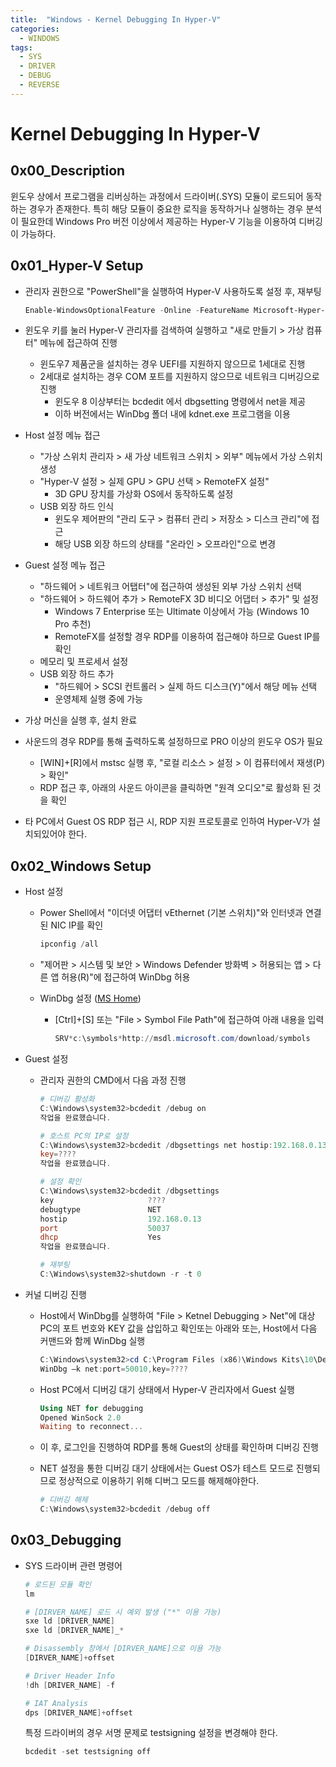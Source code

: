 ```yaml
---
title:  "Windows - Kernel Debugging In Hyper-V"
categories:
  - WINDOWS
tags:
  - SYS
  - DRIVER
  - DEBUG
  - REVERSE
---
```

# Kernel Debugging In Hyper-V

## 0x00_Description
윈도우 상에서 프로그램을 리버싱하는 과정에서 드라이버(.SYS) 모듈이 로드되어 동작하는 경우가 존재한다. 특히 해당 모듈이 중요한 로직을 동작하거나 실행하는 경우 분석이 필요한데 Windows Pro 버전 이상에서 제공하는 Hyper-V 기능을 이용하여 디버깅이 가능하다.



## 0x01_Hyper-V Setup

- 관리자 권한으로 "PowerShell"을 실행하여 Hyper-V 사용하도록 설정 후, 재부팅
  ```powershell
  Enable-WindowsOptionalFeature -Online -FeatureName Microsoft-Hyper-V -All
  ```

- 윈도우 키를 눌러 Hyper-V 관리자를 검색하여 실행하고 "새로 만들기 > 가상 컴퓨터" 메뉴에 접근하여 진행
  - 윈도우7 제품군을 설치하는 경우 UEFI를 지원하지 않으므로 1세대로 진행
  - 2세대로 설치하는 경우 COM  포트를 지원하지 않으므로 네트워크 디버깅으로 진행
    - 윈도우 8 이상부터는 bcdedit 에서 dbgsetting 명령에서 net을 제공
    - 이하 버전에서는 WinDbg 폴더 내에 kdnet.exe 프로그램을 이용

- Host 설정 메뉴 접근
  - "가상 스위치 관리자 > 새 가상 네트워크 스위치 > 외부" 메뉴에서 가상 스위치 생성
  - "Hyper-V 설정 > 실제 GPU > GPU 선택 > RemoteFX 설정"
    - 3D GPU 장치를 가상화 OS에서 동작하도록 설정
  - USB  외장 하드 인식
    - 윈도우 제어판의 "관리 도구 > 컴퓨터 관리 > 저장소 > 디스크 관리"에 접근
    - 해당 USB 외장 하드의 상태를 "온라인 > 오프라인"으로 변경

- Guest 설정 메뉴 접근
  - "하드웨어 > 네트워크 어탭터"에 접근하여 생성된 외부 가상 스위치 선택
  - "하드웨어 > 하드웨어 추가 > RemoteFX 3D 비디오 어댑터 > 추가" 및 설정
    - Windows 7 Enterprise 또는 Ultimate 이상에서 가능 (Windows 10 Pro 추천)
    - RemoteFX를 설정할 경우 RDP를 이용하여 접근해야 하므로 Guest IP를 확인
  - 메모리 및 프로세서 설정
  - USB 외장 하드 추가
    - "하드웨어 > SCSI 컨트롤러 > 실제 하드 디스크(Y)"에서 해당 메뉴 선택
    - 운영체제 실행 중에 가능

- 가상 머신을 실행 후, 설치 완료

- 사운드의 경우 RDP를 통해 출력하도록 설정하므로 PRO 이상의 윈도우 OS가 필요
  - [WIN]+[R]에서 mstsc 실행 후, "로컬 리소스 > 설정 > 이 컴퓨터에서 재생(P) > 확인"
  - RDP 접근 후, 아래의 사운드 아이콘을 클릭하면 "원격 오디오"로 활성화 된 것을 확인

- 타 PC에서 Guest OS RDP 접근 시, RDP 지원 프로토콜로 인하여 Hyper-V가 설치되있어야 한다. 



## 0x02_Windows Setup

- Host 설정
  - Power Shell에서 "이더넷 어댑터 vEthernet (기본 스위치)"와 인터넷과 연결된 NIC IP를 확인
    ```powershell
    ipconfig /all
    ```

  - "제어판 > 시스템 및 보안 > Windows Defender 방화벽 > 허용되는 앱 > 다른 앱 허용(R)"에 접근하여 WinDbg 허용
  
  - WinDbg 설정 ([MS Home](<https://docs.microsoft.com/ko-kr/windows-hardware/drivers/devtest/bcdedit--dbgsettings>))
    - [Ctrl]+[S] 또는 "File > Symbol File Path"에 접근하여 아래 내용을 입력
      ```powershell
      SRV*c:\symbols*http://msdl.microsoft.com/download/symbols
      ```

- Guest 설정
  - 관리자 권한의 CMD에서 다음 과정 진행
    ```powershell
    # 디버깅 활성화
    C:\Windows\system32>bcdedit /debug on
    작업을 완료했습니다.
    
    # 호스트 PC의 IP로 설정
    C:\Windows\system32>bcdedit /dbgsettings net hostip:192.168.0.13 port:50037
    key=????
    작업을 완료했습니다.
    
    # 설정 확인
    C:\Windows\system32>bcdedit /dbgsettings
    key                     ????
    debugtype               NET
    hostip                  192.168.0.13
    port                    50037
    dhcp                    Yes
    작업을 완료했습니다.
    
    # 재부팅
    C:\Windows\system32>shutdown -r -t 0
    ```

- 커널 디버깅 진행
  - Host에서 WinDbg를 실행하여 "File > Ketnel Debugging > Net"에 대상 PC의 포트 번호와 KEY 값을 삽입하고 확인또는 아래와  또는, Host에서 다음 커맨드와 함께 WinDbg 실행
    ```powershell
    C:\Windows\system32>cd C:\Program Files (x86)\Windows Kits\10\Debuggers\x64
    WinDbg –k net:port=50010,key=????
    ```
    
  - Host PC에서 디버깅 대기 상태에서 Hyper-V 관리자에서 Guest 실행
    ```powershell
    Using NET for debugging
    Opened WinSock 2.0
    Waiting to reconnect...
    ```
  
  - 이 후, 로그인을 진행하여 RDP를 통해 Guest의 상태를 확인하며 디버깅 진행
  
  - NET 설정을 통한 디버깅 대기 상태에서는 Guest OS가 테스트 모드로 진행되므로 정상적으로 이용하기 위해 디버그 모드를 해제해야한다.
  
    ```powershell
    # 디버깅 해제
    C:\Windows\system32>bcdedit /debug off
    ```



## 0x03_Debugging

- SYS 드라이버 관련 명령어
  ```powershell
  # 로드된 모듈 확인
  lm
  
  # [DIRVER_NAME] 로드 시 예외 발생 ("*" 이용 가능)
  sxe ld [DRIVER_NAME]
  sxe ld [DRIVER_NAME]_*
  
  # Disassembly 창에서 [DIRVER_NAME]으로 이용 가능
  [DIRVER_NAME]+offset
  
  # Driver Header Info
  !dh [DRIVER_NAME] -f
  
  # IAT Analysis 
  dps [DRIVER_NAME]+offset
  ```
  
  특정 드라이버의 경우 서명 문제로 testsigning 설정을 변경해야 한다.
  ```powershell
  bcdedit -set testsigning off
  ```